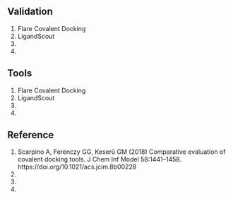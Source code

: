 <h2>Validation</h2>
<ol>
  <li>Flare Covalent Docking</li>
  <li>LigandScout</li>
  <li></li>
  <li></li>
</ol>
<h2>Tools</h2>
<ol>
  <li>Flare Covalent Docking</li>
  <li>LigandScout</li>
  <li></li>
  <li></li>
</ol>
<h2>Reference</h2>
<ol>
  <li>Scarpino A, Ferenczy GG, Keserű GM (2018) Comparative evaluation of covalent docking tools. J Chem Inf Model 58:1441–1458. https://doi.org/10.1021/acs.jcim.8b00228</li>
  <li></li>
  <li></li>
  <li></li>
</ol>
